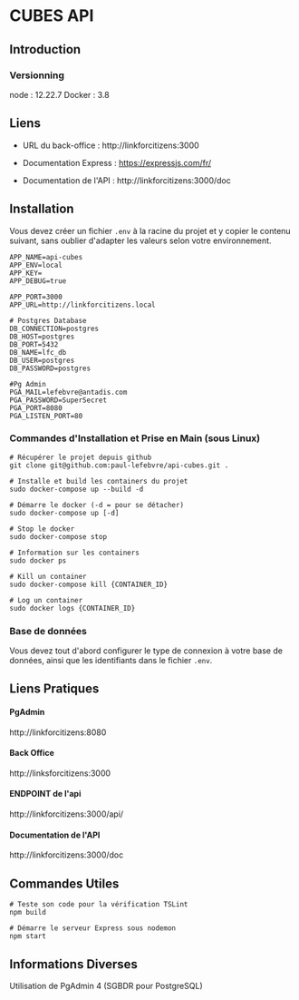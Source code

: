 # CUBES API

## Introduction

### Versionning

node : 12.22.7
Docker : 3.8

## Liens

- URL du back-office : http://linkforcitizens:3000

- Documentation Express : https://expressjs.com/fr/
- Documentation de l'API : http://linkforcitizens:3000/doc

## Installation

Vous devez créer un fichier `.env` à la racine du projet et y copier le contenu suivant, sans oublier d'adapter les
valeurs selon votre environnement.

```dotenv
APP_NAME=api-cubes
APP_ENV=local
APP_KEY=
APP_DEBUG=true

APP_PORT=3000
APP_URL=http://linkforcitizens.local

# Postgres Database
DB_CONNECTION=postgres
DB_HOST=postgres
DB_PORT=5432
DB_NAME=lfc_db
DB_USER=postgres
DB_PASSWORD=postgres

#Pg Admin
PGA_MAIL=lefebvre@antadis.com
PGA_PASSWORD=SuperSecret
PGA_PORT=8080
PGA_LISTEN_PORT=80
```

### Commandes d'Installation et Prise en Main (sous Linux)

```shell
# Récupérer le projet depuis github
git clone git@github.com:paul-lefebvre/api-cubes.git .

# Installe et build les containers du projet
sudo docker-compose up --build -d

# Démarre le docker (-d = pour se détacher)
sudo docker-compose up [-d]

# Stop le docker
sudo docker-compose stop

# Information sur les containers
sudo docker ps

# Kill un container
sudo docker-compose kill {CONTAINER_ID}

# Log un container
sudo docker logs {CONTAINER_ID}
```

### Base de données

Vous devez tout d'abord configurer le type de connexion à votre base de données, ainsi que les identifiants dans le
fichier `.env`.

## Liens Pratiques

#### PgAdmin

http://linkforcitizens:8080

#### Back Office

http://linksforcitizens:3000

#### ENDPOINT de l'api

http://linkforcitizens:3000/api/

#### Documentation de l'API

http://linkforcitizens:3000/doc

## Commandes Utiles

```shell
# Teste son code pour la vérification TSLint
npm build

# Démarre le serveur Express sous nodemon
npm start
```

## Informations Diverses

Utilisation de PgAdmin 4 (SGBDR pour PostgreSQL)

